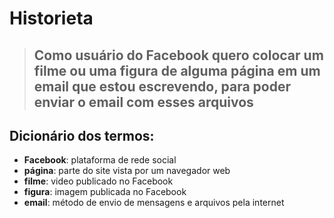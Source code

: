 # Historieta

>## Como usuário do Facebook quero colocar um filme ou uma figura de alguma página em um email que estou escrevendo, para poder enviar o email com esses arquivos

## Dicionário dos termos:
* **Facebook**: plataforma de rede social
* **página**: parte do site vista por um navegador web 
* **filme**: video publicado no Facebook
* **figura**: imagem publicada no Facebook
* **email**: método de envio de mensagens e arquivos pela internet
